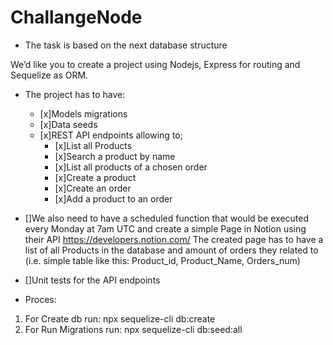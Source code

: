 # ChallangeNode

- The task is based on the next database structure

We’d like you to create a project using Nodejs, Express for routing and Sequelize as ORM.

- The project has to have:

  - [x]Models migrations
  - [x]Data seeds
  - [x]REST API endpoints allowing to;
    - [x]List all Products
    - [x]Search a product by name
    - [x]List all products of a chosen order
    - [x]Create a product
    - [x]Create an order
    - [x]Add a product to an order

- []We also need to have a scheduled function that would be executed every Monday at 7am UTC and create a simple Page in Notion using their API https://developers.notion.com/
  The created page has to have a list of all Products in the database and amount of orders they related to (i.e. simple table like this: Product_id, Product_Name, Orders_num)

- []Unit tests for the API endpoints

- Proces:

1.  For Create db run: npx sequelize-cli db:create
2.  For Run Migrations run: npx sequelize-cli db:seed:all
